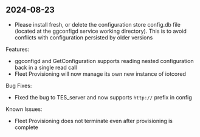 ## 2024-08-23

- Please install fresh, or delete the configuration store config.db file (located at the ggconfigd service working directory). This is to avoid conflicts with configuration persisted by older versions

Features:

- ggconfigd and GetConfiguration supports reading nested configuration back in a single read call
- Fleet Provisioning will now manage its own new instance of iotcored

Bug Fixes:

- Fixed the bug to TES_server and now supports `http://` prefix in config

Known Issues:

- Fleet Provisioning does not terminate even after provisioning is complete


